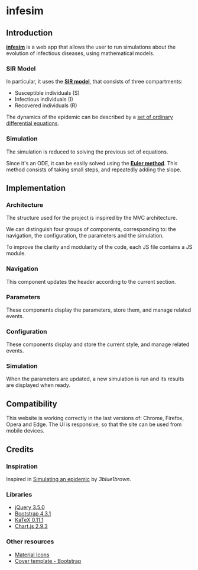 # infesim
## Introduction
[**infesim**](https://juanmsuarez.github.io/infesim/) is a web app that allows the user to 
run simulations about the evolution of infectious diseases, using mathematical models.

### SIR Model
In particular, it uses the [**SIR model**](https://en.wikipedia.org/wiki/Compartmental_models_in_epidemiology#The_SIR_model), that consists of three compartments:

* Susceptible individuals (S)
* Infectious individuals (I)
* Recovered individuals (R)

The dynamics of the epidemic can be described by a [set of ordinary differential equations](https://en.wikipedia.org/wiki/Compartmental_models_in_epidemiology#The_SIR_model_without_vital_dynamics).

### Simulation
The simulation is reduced to solving the previous set of equations.

Since it's an ODE, it can be easily solved using the [**Euler method**](https://en.wikipedia.org/wiki/Euler_method).
This method consists of taking small steps, and repeatedly adding the slope.

## Implementation
### Architecture
The structure used for the project is inspired by the MVC architecture.

We can distinguish four groups of components, corresponding to: the navigation, the configuration, the parameters and the simulation.

To improve the clarity and modularity of the code, each JS file contains a JS module.

### Navigation
This component updates the header according to the current section.

### Parameters
These components display the parameters, store them, and manage related events.

### Configuration
These components display and store the current style, and manage related events.

### Simulation
When the parameters are updated, a new simulation is run and its results are displayed when ready.

## Compatibility
This website is working correctly in the last versions of: Chrome, Firefox, Opera and Edge. The UI is responsive, so that the site can be used from mobile devices. 

## Credits
### Inspiration
Inspired in [Simulating an epidemic](https://www.youtube.com/watch?v=gxAaO2rsdIs) by _3blue1brown_.

### Libraries
* [jQuery 3.5.0](https://code.jquery.com/)
* [Bootstrap 4.3.1](https://getbootstrap.com/docs/4.3/getting-started/download/)
* [KaTeX 0.11.1](https://katex.org/docs/browser.html)
* [Chart.js 2.9.3](https://www.chartjs.org/docs/latest/getting-started/installation.html)

### Other resources
* [Material Icons](https://google.github.io/material-design-icons/)
* [Cover template - Bootstrap](https://getbootstrap.com/docs/4.3/examples/cover/#)
